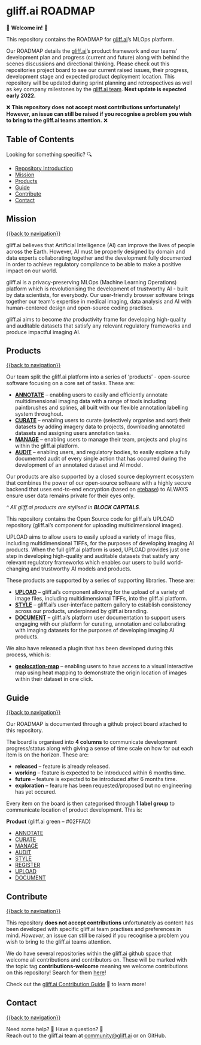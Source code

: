 # gliff.ai ROADMAP

👋 **Welcome in!** 👋

This repository contains the ROADMAP for [gliff.ai](https://gliff.ai)’s MLOps platform.

Our ROADMAP details the [gliff.ai](https://gliff.ai)’s product framework and our teams’ development plan and progress (current and future) along with behind the scenes discussions and directional thinking. Please check out this repositories project board to see our current raised issues, their progress, development stage and expected product deployment location. This repository will be updated during sprint planning and retrospectives as well as key company milestones by the [gliff.ai team](https://gliff.ai/about/). **Next update is expected early 2022.**

❌ **This repository does not accept most contributions unfortunately! However, an issue can still be raised if you recognise a problem you wish to bring to the gliff.ai teams attention.** ❌

## Table of Contents

Looking for something specific? 🔍

- [Repository Introduction](#gliffai-roadmap)
- [Mission](#demo-preview)
- [Products](#table-of-contents)
- [Guide](#installation)
- [Contribute](#contribute)
- [Contact](#contact)

## Mission

[{{back to navigation}}](#table-of-contents)

gliff.ai believes that Artificial Intelligence (AI) can improve the lives of people across the Earth. However, AI must be properly designed by domain and data experts collaborating together and the development fully documented in order to achieve regulatory compliance to be able to make a positive impact on our world.

gliff.ai is a privacy-preserving MLOps (Machine Learning Operations) platform which is revolutionising the development of trustworthy AI - built by data scientists, for everybody. Our user-friendly browser software brings together our team's expertise in medical imaging, data analysis and AI with human-centered design and open-source coding practises.

gliff.ai aims to become _the_ productivity frame for developing high-quality and auditable datasets that satisfy any relevant regulatory frameworks and produce impactful imaging AI.

## Products

[{{back to navigation}}](#table-of-contents)

Our team split the gliff.ai platform into a series of ‘products’ - open-source software focusing on a core set of tasks. These are:

- [**ANNOTATE**](https://github.com/gliff-ai/annotate) – enabling users to easily and efficiently annotate multidimensional imaging data with a range of tools including paintbrushes and splines, all built with our flexible annotation labelling system throughout.
- [**CURATE**](https://github.com/gliff-ai/curate) – enabling users to curate (selectively organise and sort) their datasets by adding imagery data to projects, downloading annotated datasets and assigning users annotation tasks.
- [**MANAGE**](https://github.com/gliff-ai/manage) – enabling users to manage their team, projects and plugins within the gliff.ai platform.
- [**AUDIT**](https://github.com/gliff-ai/audit) – enabling users, and regulatory bodies, to easily explore a fully documented audit of every single action that has occurred during the development of an annotated dataset and AI model.

Our products are also supported by a closed source deployment ecosystem that combines the power of our open-source software with a highly secure backend that uses end-to-end encryption (based on [etebase](https://www.etebase.com)) to ALWAYS ensure user data remains private for their eyes only. 

_^ All gliff.ai products are stylised in **BLOCK CAPITALS**._

This repository contains the Open Source code for gliff.ai’s UPLOAD repository (gliff.ai’s component for uploading multidimensional images). 

UPLOAD aims to allow users to easily upload a variety of image files, including multidimensional TIFFs, for the purposes of developing imaging AI products. When the full gliff.ai platform is used, UPLOAD provides just one step in developing high-quality and auditable datasets that satisfy any relevant regulatory frameworks which enables our users to build world-changing and trustworthy AI models and products. 

These products are supported by a series of supporting libraries. These are:

- [**UPLOAD**](https://github.com/gliff-ai/upload) – gliff.ai’s component allowing for the upload of a variety of image files, including multidimensional TIFFs, into the gliff.ai platform.
- [**STYLE**](https://github.com/gliff-ai/style) – gliff.ai’s user-interface pattern gallery to establish consistency across our products, underpinned by gliff.ai branding.
- [**DOCUMENT**](https://github.com/gliff-ai/document) – gliff.ai’s platform user documentation to support users engaging with our platform for curating, annotation and collaborating with imaging datasets for the purposes of developing imaging AI products.

We also have released a plugin that has been developed during this process, which is:

- [**geolocation-map**](https://github.com/gliff-ai/geolocation-map) – enabling users to have access to a visual interactive map using heat mapping to demonstrate the origin location of images within their dataset in one click. 

## Guide

[{{back to navigation}}](#table-of-contents)

Our ROADMAP is documented through a github project board attached to this repository.

The board is organised into **4 columns** to communicate development progress/status along with giving a sense of time scale on how far out each item is on the horizon. These are:

- **released** – feature is already released.
- **working** – feature is expected to be introduced within 6 months time.
- **future** – feature is expected to be introduced after 6 months time.
- **exploration** – fearure has been requested/proposed but no engineering has yet occured.

Every item on the board is then categorised through **1 label group** to communicate location of product development. This is:

**Product**  (gliff.ai green – #02FFAD)
- [ANNOTATE](https://github.com/search?q=user%3Agliff-ai+repo%3Aroadmap+label%3AANNNOTATE+is%3Aopen++repo%3Aroadmap&type=Repositories&ref=advsearch&l=&l=)
- [CURATE](https://github.com/search?q=user%3Agliff-ai+repo%3Aroadmap+label%3ACURATE+is%3Aopen++repo%3Aroadmap&type=Repositories&ref=advsearch&l=&l=)
- [MANAGE](https://github.com/search?q=user%3Agliff-ai+repo%3Aroadmap+label%3MANAGE+is%3Aopen++repo%3Aroadmap&type=Repositories&ref=advsearch&l=&l=)
- [AUDIT](https://github.com/search?q=user%3Agliff-ai+repo%3Aroadmap+label%3AAUDIT+is%3Aopen++repo%3Aroadmap&type=Repositories&ref=advsearch&l=&l=)
- [STYLE](https://github.com/search?q=user%3Agliff-ai+repo%3Aroadmap+label%3ASTYLE+is%3Aopen++repo%3Aroadmap&type=Repositories&ref=advsearch&l=&l=)
- [REGISTER](https://github.com/search?q=user%3Agliff-ai+repo%3Aroadmap+label%3AREGISTER+is%3Aopen++repo%3Aroadmap&type=Repositories&ref=advsearch&l=&l=)
- [UPLOAD](https://github.com/search?q=user%3Agliff-ai+repo%3Aroadmap+label%3AUPLOAD+is%3Aopen++repo%3Aroadmap&type=Repositories&ref=advsearch&l=&l=)
- [DOCUMENT](https://github.com/search?q=user%3Agliff-ai+repo%3Aroadmap+label%3ADOCUMENT+is%3Aopen++repo%3Aroadmap&type=Repositories&ref=advsearch&l=&l=)

## Contribute

[{{back to navigation}}](#table-of-contents)

This repository **does not accept contributions** unfortunately as content has been developed with specific gliff.ai team practises and preferences in mind. _However_, an issue can still be raised if you recognise a problem you wish to bring to the gliff.ai teams attention.

We do have several repositories within the gliff.ai github space that  welcome all contributions and contributors on. These will be marked with the topic tag **contributions-welcome** meaning we welcome contributions on this repository! Search for them [here](https://github.com/search?q=topic%3Acontributors-welcome+org%3Agliff-ai&type=Repositories)!

Check out the [gliff.ai Contribution Guide](https://github.com/gliff-ai/.github/blob/main/CONTRIBUTING.md) 👋 to learn more!

## Contact

[{{back to navigation}}](#table-of-contents)

Need some help? 🤔 Have a question? 🧠 \
Reach out to the gliff.ai team at [community@gliff.ai](mailto:community@gliff.ai?subject=[GitHub]) or on GitHub.
